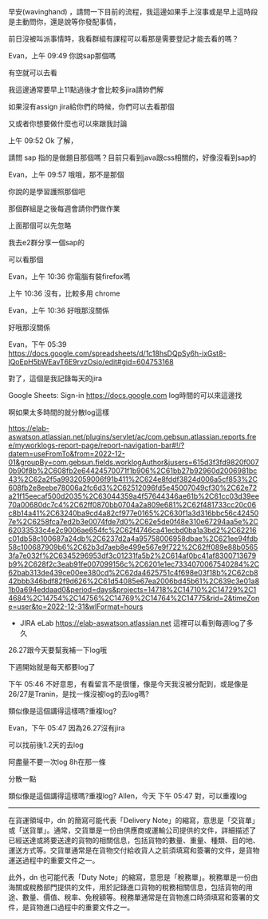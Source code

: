 早安(wavinghand)
，請問一下目前的流程，我這邊如果手上沒事或是早上這時段是主動問你，還是說等你發配事情，

前日沒被叫派事情時，我看群組有課程可以看那是需要登記才能去看的嗎？

Evan，上午 09:49
你說sap那個嗎

有空就可以去看

我這邊通常要早上11點過後才會比較多jira請妳們解

如果沒有assign jira給你們的時候，你們可以去看那個

又或者你想要做什麼也可以來跟我討論

上午 09:52
Ok 了解，

請問 sap 指的是做題目那個嗎？目前只看到java跟css相關的，好像沒看到sap的

Evan，上午 09:57
哦哦，那不是那個

你說的是學習護照那個吧

那個群組是之後每週會請你們做作業

上面那個可以先忽略

我去e2群分享一個sap的

可以看那個



Evan，上午 10:36
你電腦有裝firefox嗎

上午 10:36
沒有，比較多用 chrome

Evan，上午 10:36
好哦那沒關係

好哦那沒關係


Evan，下午 05:39
https://docs.google.com/spreadsheets/d/1c18hsDQpSy6h-ixGst8-lQoEpH5bWEavT6E9rvzOsjo/edit#gid=604753168

對了，這個是我記錄每天的jira


Google Sheets: Sign-in
https://docs.google.com
log時間的可以來這邊找

啊如果太多時間的就分散log這樣

https://elab-aswatson.atlassian.net/plugins/servlet/ac/com.gebsun.atlassian.reports.free/myworklogs-report-page/report-navigation-bar#!/?datem=useFromTo&from=2022-12-01&groupBy=com.gebsun.fields.worklogAuthor&jusers=615d3f3fd9820f0070b90f8b%2C608fb2e64424570071f1b906%2C61bb27b92960d2006981bc43%2C62a2f5a9932059006f91b411%2C624e8fddf3824d006a5cf853%2C608fb2e8eebe78006a2fc6d3%2C62512096fd5e45007049cf30%2C62e72a21f15eecaf500d2035%2C63044359a4f57644346ae61b%2C61cc03d39ee70a00680dc7c4%2C62ff0870bb0704a2a809e681%2C62f481733cc20c06c8b14a41%2C63240ba9cd4a82cf977e0165%2C630f1a3d316bbc56c424507e%2C6258fca7ed2b3e0074fde7d0%2C62e5de0f48e310e67294aa5e%2C62033533c4e2c9006ae654fc%2C62f4746ca41ecbd0ba1a3bd2%2C62216c01db58c100687a24db%2C6237d2a4a95758006958dbae%2C621ee94fdb58c100687909b6%2C62b3d7aeb8e499e567e9f722%2C62ff089e88b05653fa7e032f%2C6345296953df3c01231fa5b2%2C614af0bc41af8300713679b9%2C628f2c3eab91fe007099156c%2C6201e1ec7334070067540284%2C62bab313de439ce00ee380cd%2C62da4625751c4f698e03f18b%2C62cb842bbb346bdf82f9d626%2C61d54085e67ea2006bd45b61%2C639c3e01a81b0a694eddaad0&period=days&projects=14718%2C14710%2C14729%2C14684%2C14754%2C14756%2C14769%2C14764%2C14775&rid=2&timeZone=user&to=2022-12-31&wlFormat=hours


- JIRA eLab
https://elab-aswatson.atlassian.net
這裡可以看到每週log了多久

26.27跟今天要幫我補一下log哦

下週開始就是每天都要log了

下午 05:46
不好意思，有看留言不是很懂，像是今天我沒被分配到，或是像是26/27是Tranin，是找一條沒被log的去log嗎?


類似像是這個講得這樣嗎?重複log?

Evan，下午 05:47
因為26.27沒有jira

可以找前後1.2天的去log

阿盡量不要一次log 8h在那一條

分散一點


類似像是這個講得這樣嗎?重複log?
Allen，今天 下午 05:47
對，可以重複log

-----

在貨運領域中，dn 的簡寫可能代表「Delivery Note」的縮寫，意思是「交貨單」或「送貨單」。通常，交貨單是一份由供應商或運輸公司提供的文件，詳細描述了已經送達或將要送達的貨物的相關信息，包括貨物的數量、重量、種類、目的地、運送方式等。交貨單通常是在貨物交付給收貨人之前須填寫和簽署的文件，是貨物運送過程中的重要文件之一。

此外，dn 也可能代表「Duty Note」的縮寫，意思是「稅務單」。稅務單是一份由海關或稅務部門提供的文件，用於記錄進口貨物的稅務相關信息，包括貨物的用途、數量、價值、稅率、免稅額等。稅務單通常是在貨物進口時須填寫和簽署的文件，是貨物進口過程中的重要文件之一。
